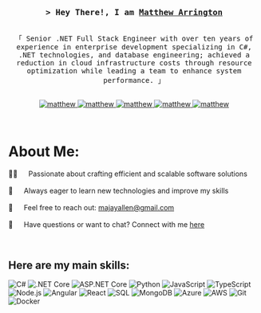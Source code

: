 <!-- Intro  -->
<h3 align="center">
        <samp>&gt; Hey There!, I am
                <b><a target="_blank" href="https://matthew-arrington.netlify.app">Matthew Arrington</a></b>
        </samp>
</h3>


<p align="center"> 
  <samp>
    <br>
    「 Senior .NET Full Stack Engineer with over ten years of experience in enterprise development specializing in C#, .NET technologies, and database engineering; achieved a reduction in cloud infrastructure costs through resource optimization while leading a team to enhance system performance. 」
    <br>
    <br>
  </samp>
</p>

<p align="center">
 <a href="https://matthew-arrington.netlify.app" target="blank">
  <img src="https://img.shields.io/badge/Portfolio-grey" alt="matthew" />
 </a>
 <a href="https://www.linkedin.com/in/mattallengton/" target="_blank">
  <img src="https://img.shields.io/badge/LinkedIn-blue" alt="matthew"/>
 </a>
 <a href="https://github.com/majayallen" target="_blank">
  <img src="https://img.shields.io/badge/GitHub-black" alt="matthew"/>
 </a>
 <a href="mailto:majayallen@gmail.com" target="_blank">
  <img src="https://img.shields.io/badge/Email-red" alt="matthew"/>
 </a>
 <a href="tel:+18135900323" target="_blank">
  <img src="https://img.shields.io/badge/Phone-green" alt="matthew"/>
 </a>
</p>
<br />

<!-- About Section -->
 # About Me:
 
<p>
  
  👨‍💻 &emsp; Passionate about crafting efficient and scalable software solutions <br/><br/>
  🌱 &emsp; Always eager to learn new technologies and improve my skills <br/><br/>
  📧 &emsp; Feel free to reach out: [majayallen@gmail.com](mailto:majayallen@gmail.com) <br/><br/>
  💬 &emsp; Have questions or want to chat? Connect with me [here](https://matthew-arrington.netlify.app)
</p>

<br/>

## Here are my main skills:

![C#](https://img.shields.io/badge/C%23-239120?style=flat&logo=csharp&logoColor=white)
![.NET Core](https://img.shields.io/badge/.NET%20Core-512BD4?style=flat&logo=.net&logoColor=white)
![ASP.NET Core](https://img.shields.io/badge/ASP.NET%20Core-5C2D91?style=flat&logo=asp.net&logoColor=white)
![Python](https://img.shields.io/badge/Python-3776AB?style=flat&logo=python&logoColor=white)
![JavaScript](https://img.shields.io/badge/JavaScript-F7DF1E?style=flat&logo=javascript&logoColor=black)
![TypeScript](https://img.shields.io/badge/TypeScript-007ACC?style=flat&logo=typescript&logoColor=white)
![Node.js](https://img.shields.io/badge/Node.js-339933?style=flat&logo=node.js&logoColor=white)
![Angular](https://img.shields.io/badge/Angular-DD0031?style=flat&logo=angular&logoColor=white)
![React](https://img.shields.io/badge/React-61DAFB?style=flat&logo=react&logoColor=black)
![SQL](https://img.shields.io/badge/SQL-4479A1?style=flat&logo=postgresql&logoColor=white)
![MongoDB](https://img.shields.io/badge/MongoDB-47A248?style=flat&logo=mongodb&logoColor=white)
![Azure](https://img.shields.io/badge/Azure-0089D6?style=flat&logo=microsoft-azure&logoColor=white)
![AWS](https://img.shields.io/badge/AWS-232F3E?style=flat&logo=amazonaws&logoColor=white)
![Git](https://img.shields.io/badge/Git-F05032?style=flat&logo=git&logoColor=white)
![Docker](https://img.shields.io/badge/Docker-2496ED?style=flat&logo=docker&logoColor=white)
